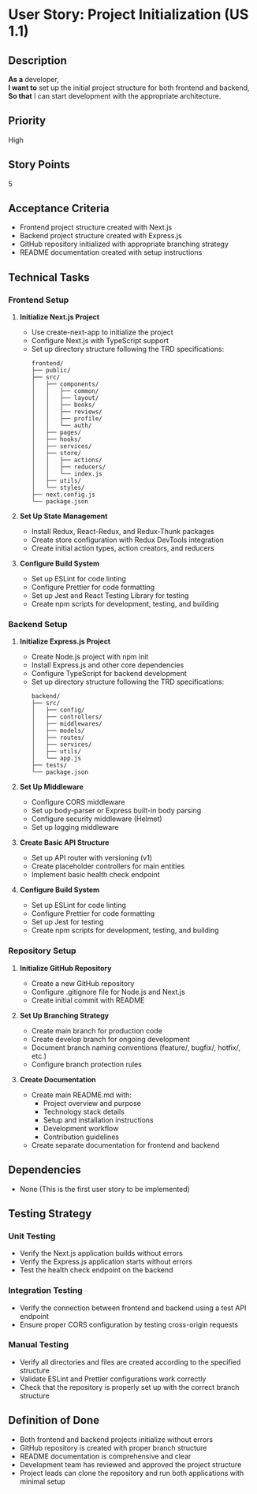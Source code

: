 # User Story: Project Initialization (US 1.1)

## Description
**As a** developer,  
**I want to** set up the initial project structure for both frontend and backend,  
**So that** I can start development with the appropriate architecture.

## Priority
High

## Story Points
5

## Acceptance Criteria
- Frontend project structure created with Next.js
- Backend project structure created with Express.js
- GitHub repository initialized with appropriate branching strategy
- README documentation created with setup instructions

## Technical Tasks

### Frontend Setup
1. **Initialize Next.js Project**
   - Use create-next-app to initialize the project
   - Configure Next.js with TypeScript support
   - Set up directory structure following the TRD specifications:
     ```
     frontend/
     ├── public/
     ├── src/
     │   ├── components/
     │   │   ├── common/
     │   │   ├── layout/
     │   │   ├── books/
     │   │   ├── reviews/
     │   │   ├── profile/
     │   │   └── auth/
     │   ├── pages/
     │   ├── hooks/
     │   ├── services/
     │   ├── store/
     │   │   ├── actions/
     │   │   ├── reducers/
     │   │   └── index.js
     │   ├── utils/
     │   └── styles/
     ├── next.config.js
     └── package.json
     ```

2. **Set Up State Management**
   - Install Redux, React-Redux, and Redux-Thunk packages
   - Create store configuration with Redux DevTools integration
   - Create initial action types, action creators, and reducers

3. **Configure Build System**
   - Set up ESLint for code linting
   - Configure Prettier for code formatting
   - Set up Jest and React Testing Library for testing
   - Create npm scripts for development, testing, and building

### Backend Setup
1. **Initialize Express.js Project**
   - Create Node.js project with npm init
   - Install Express.js and other core dependencies
   - Configure TypeScript for backend development
   - Set up directory structure following the TRD specifications:
     ```
     backend/
     ├── src/
     │   ├── config/
     │   ├── controllers/
     │   ├── middlewares/
     │   ├── models/
     │   ├── routes/
     │   ├── services/
     │   ├── utils/
     │   └── app.js
     ├── tests/
     └── package.json
     ```

2. **Set Up Middleware**
   - Configure CORS middleware
   - Set up body-parser or Express built-in body parsing
   - Configure security middleware (Helmet)
   - Set up logging middleware

3. **Create Basic API Structure**
   - Set up API router with versioning (v1)
   - Create placeholder controllers for main entities
   - Implement basic health check endpoint

4. **Configure Build System**
   - Set up ESLint for code linting
   - Configure Prettier for code formatting
   - Set up Jest for testing
   - Create npm scripts for development, testing, and building

### Repository Setup
1. **Initialize GitHub Repository**
   - Create a new GitHub repository
   - Configure .gitignore file for Node.js and Next.js
   - Create initial commit with README

2. **Set Up Branching Strategy**
   - Create main branch for production code
   - Create develop branch for ongoing development
   - Document branch naming conventions (feature/, bugfix/, hotfix/, etc.)
   - Configure branch protection rules

3. **Create Documentation**
   - Create main README.md with:
     - Project overview and purpose
     - Technology stack details
     - Setup and installation instructions
     - Development workflow
     - Contribution guidelines
   - Create separate documentation for frontend and backend

## Dependencies
- None (This is the first user story to be implemented)

## Testing Strategy

### Unit Testing
- Verify the Next.js application builds without errors
- Verify the Express.js application starts without errors
- Test the health check endpoint on the backend

### Integration Testing
- Verify the connection between frontend and backend using a test API endpoint
- Ensure proper CORS configuration by testing cross-origin requests

### Manual Testing
- Verify all directories and files are created according to the specified structure
- Validate ESLint and Prettier configurations work correctly
- Check that the repository is properly set up with the correct branch structure

## Definition of Done
- Both frontend and backend projects initialize without errors
- GitHub repository is created with proper branch structure
- README documentation is comprehensive and clear
- Development team has reviewed and approved the project structure
- Project leads can clone the repository and run both applications with minimal setup
